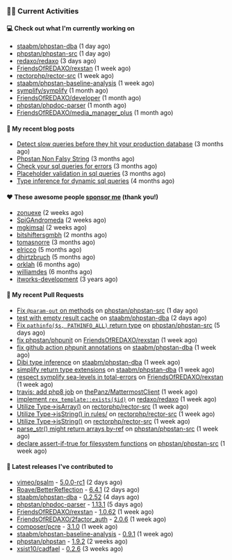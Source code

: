 ### 👨‍💻 Current Activities


#### 💻 Check out what I'm currently working on

- [staabm/phpstan-dba](https://github.com/staabm/phpstan-dba) (1 day ago)
- [phpstan/phpstan-src](https://github.com/phpstan/phpstan-src) (1 day ago)
- [redaxo/redaxo](https://github.com/redaxo/redaxo) (3 days ago)
- [FriendsOfREDAXO/rexstan](https://github.com/FriendsOfREDAXO/rexstan) (1 week ago)
- [rectorphp/rector-src](https://github.com/rectorphp/rector-src) (1 week ago)
- [staabm/phpstan-baseline-analysis](https://github.com/staabm/phpstan-baseline-analysis) (1 week ago)
- [symplify/symplify](https://github.com/symplify/symplify) (1 month ago)
- [FriendsOfREDAXO/developer](https://github.com/FriendsOfREDAXO/developer) (1 month ago)
- [phpstan/phpdoc-parser](https://github.com/phpstan/phpdoc-parser) (1 month ago)
- [FriendsOfREDAXO/media_manager_plus](https://github.com/FriendsOfREDAXO/media_manager_plus) (1 month ago)


#### 📜 My recent blog posts

- [Detect slow queries before they hit your production database](https://staabm.github.io/2022/08/16/phpstan-dba-query-plan-analysis.html) (3 months ago)
- [Phpstan Non Falsy String](https://staabm.github.io/2022/08/11/phpstan-non-falsy-string.html) (3 months ago)
- [Check your sql queries for errors](https://staabm.github.io/2022/08/05/phpstan-dba-syntax-error-detection.html) (3 months ago)
- [Placeholder validation in sql queries](https://staabm.github.io/2022/07/30/phpstan-dba-placeholder-validation.html) (3 months ago)
- [Type inference for dynamic sql queries](https://staabm.github.io/2022/07/23/phpstan-dba-inference-placeholder.html) (4 months ago)


#### ❤️ These awesome people [sponsor me](https://github.com/sponsors/staabm) (thank you!)

- [zonuexe](https://github.com/zonuexe) (2 weeks ago)
- [SpiGAndromeda](https://github.com/SpiGAndromeda) (2 weeks ago)
- [mgkimsal](https://github.com/mgkimsal) (2 weeks ago)
- [bitshiftersgmbh](https://github.com/bitshiftersgmbh) (2 months ago)
- [tomasnorre](https://github.com/tomasnorre) (3 months ago)
- [elricco](https://github.com/elricco) (5 months ago)
- [dhirtzbruch](https://github.com/dhirtzbruch) (5 months ago)
- [orklah](https://github.com/orklah) (6 months ago)
- [williamdes](https://github.com/williamdes) (6 months ago)
- [itworks-development](https://github.com/itworks-development) (3 years ago)


#### 🔨 My recent Pull Requests

- [Fix `@param-out` on methods](https://github.com/phpstan/phpstan-src/pull/2028) on [phpstan/phpstan-src](https://github.com/phpstan/phpstan-src) (1 day ago)
- [test with empty result cache](https://github.com/staabm/phpstan-dba/pull/482) on [staabm/phpstan-dba](https://github.com/staabm/phpstan-dba) (2 days ago)
- [Fix `pathinfo($s, PATHINFO_ALL)` return type](https://github.com/phpstan/phpstan-src/pull/2014) on [phpstan/phpstan-src](https://github.com/phpstan/phpstan-src) (5 days ago)
- [fix phpstan/phpunit](https://github.com/FriendsOfREDAXO/rexstan/pull/234) on [FriendsOfREDAXO/rexstan](https://github.com/FriendsOfREDAXO/rexstan) (1 week ago)
- [fix github action phpunit annotations](https://github.com/staabm/phpstan-dba/pull/471) on [staabm/phpstan-dba](https://github.com/staabm/phpstan-dba) (1 week ago)
- [Dibi type inference](https://github.com/staabm/phpstan-dba/pull/468) on [staabm/phpstan-dba](https://github.com/staabm/phpstan-dba) (1 week ago)
- [simplify return type extensions](https://github.com/staabm/phpstan-dba/pull/467) on [staabm/phpstan-dba](https://github.com/staabm/phpstan-dba) (1 week ago)
- [respect symplify sea-levels in total-errors](https://github.com/FriendsOfREDAXO/rexstan/pull/230) on [FriendsOfREDAXO/rexstan](https://github.com/FriendsOfREDAXO/rexstan) (1 week ago)
- [travis: add php8 job](https://github.com/thePanz/MattermostClient/pull/11) on [thePanz/MattermostClient](https://github.com/thePanz/MattermostClient) (1 week ago)
- [implement `rex_template::exists($id)`](https://github.com/redaxo/redaxo/pull/5419) on [redaxo/redaxo](https://github.com/redaxo/redaxo) (1 week ago)
- [Utilize Type-&gt;isArray()](https://github.com/rectorphp/rector-src/pull/3065) on [rectorphp/rector-src](https://github.com/rectorphp/rector-src) (1 week ago)
- [Utilize Type-&gt;isString() in rules/](https://github.com/rectorphp/rector-src/pull/3064) on [rectorphp/rector-src](https://github.com/rectorphp/rector-src) (1 week ago)
- [Utilize Type-&gt;isString()](https://github.com/rectorphp/rector-src/pull/3063) on [rectorphp/rector-src](https://github.com/rectorphp/rector-src) (1 week ago)
- [parse_str() might return arrays by-ref](https://github.com/phpstan/phpstan-src/pull/1994) on [phpstan/phpstan-src](https://github.com/phpstan/phpstan-src) (1 week ago)
- [declare assert-if-true for filesystem functions](https://github.com/phpstan/phpstan-src/pull/1993) on [phpstan/phpstan-src](https://github.com/phpstan/phpstan-src) (1 week ago)


#### 🔭 Latest releases I've contributed to

- [vimeo/psalm](https://github.com/vimeo/psalm) - [5.0.0-rc1](https://github.com/vimeo/psalm/releases/tag/5.0.0-rc1) (2 days ago)
- [Roave/BetterReflection](https://github.com/Roave/BetterReflection) - [6.4.1](https://github.com/Roave/BetterReflection/releases/tag/6.4.1) (2 days ago)
- [staabm/phpstan-dba](https://github.com/staabm/phpstan-dba) - [0.2.52](https://github.com/staabm/phpstan-dba/releases/tag/0.2.52) (4 days ago)
- [phpstan/phpdoc-parser](https://github.com/phpstan/phpdoc-parser) - [1.13.1](https://github.com/phpstan/phpdoc-parser/releases/tag/1.13.1) (5 days ago)
- [FriendsOfREDAXO/rexstan](https://github.com/FriendsOfREDAXO/rexstan) - [1.0.62](https://github.com/FriendsOfREDAXO/rexstan/releases/tag/1.0.62) (1 week ago)
- [FriendsOfREDAXO/2factor_auth](https://github.com/FriendsOfREDAXO/2factor_auth) - [2.0.6](https://github.com/FriendsOfREDAXO/2factor_auth/releases/tag/2.0.6) (1 week ago)
- [composer/pcre](https://github.com/composer/pcre) - [3.1.0](https://github.com/composer/pcre/releases/tag/3.1.0) (1 week ago)
- [staabm/phpstan-baseline-analysis](https://github.com/staabm/phpstan-baseline-analysis) - [0.9.1](https://github.com/staabm/phpstan-baseline-analysis/releases/tag/0.9.1) (1 week ago)
- [phpstan/phpstan](https://github.com/phpstan/phpstan) - [1.9.2](https://github.com/phpstan/phpstan/releases/tag/1.9.2) (2 weeks ago)
- [xsist10/cadfael](https://github.com/xsist10/cadfael) - [0.2.6](https://github.com/xsist10/cadfael/releases/tag/0.2.6) (3 weeks ago)
